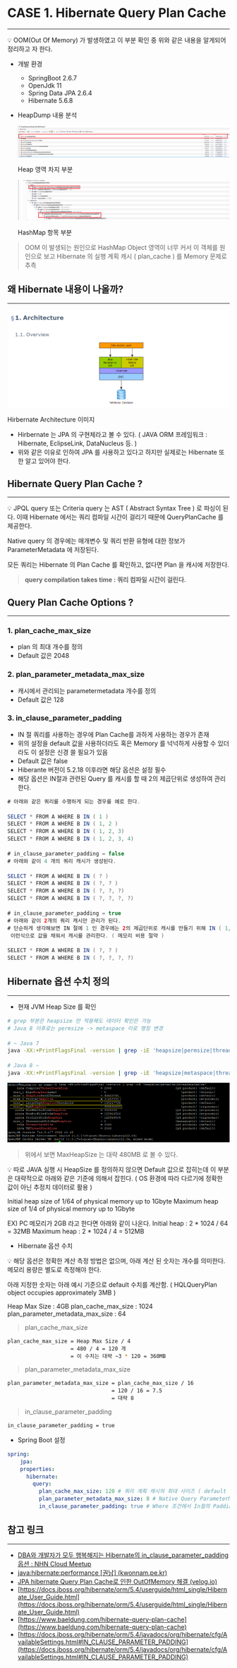 # CASE 1. Hibernate Query Plan Cache

---

<aside>
💡 OOM(Out Of Memory) 가 발생하였고 이 부분 확인 중 위와 같은 내용을 알게되어 정리하고
자 한다.

</aside>

- 개발 환경
    - SpringBoot 2.6.7
    - OpenJdk 11
    - Spring Data JPA 2.6.4
    - Hibernate 5.6.8
    
- HeapDump 내용 분석
    
    ![Heap 영역 차지 부분](/assets/hibernate_query_plan_cache/1.png)
    
    Heap 영역 차지 부분
    
    ![HashMap 항목 부분](/assets/hibernate_query_plan_cache/2.png)
    
    HashMap 항목 부분
    

> OOM 이 발생되는 원인으로 HashMap Object 영역이 너무 커서 이 객체를 원인으로 보고 
Hibernate 의 실행 계획 캐시 ( plan_cache ) 를 Memory 문제로 추측
> 

## 왜 Hibernate  내용이 나올까?

---

![Hirbernate Architecture 이미지](/assets/hibernate_query_plan_cache/3.png)

Hirbernate Architecture 이미지

- Hirbernate 는 JPA 의 구현체라고 볼 수 있다. 
( JAVA ORM 프레임워크 : Hibernate, EclipseLink, DataNucleus 등. )
- 위와 같은 이유로 인하여 JPA 를 사용하고 있다고 하지만 실제로는 Hibernate 또한 알고 있어야
한다.

## Hibernate Query Plan Cache ?

---

<aside>
💡 JPQL query 또는 Criteria query 는 AST ( Abstract Syntax Tree ) 로 파싱이 된다. 이때 Hibernate 에서는 쿼리 컴파일 시간이 걸리기 때문에 QueryPlanCache 를 제공한다.

Native query 의 경우에는 매개변수 및 쿼리 반환 유형에 대한 정보가 ParameterMetadata
에 저장된다.

모든 쿼리는 Hibernate 의 Plan Cache 를 확인하고, 없다면 Plan 을 캐시에 저장한다.

</aside>

> **query compilation takes time : 쿼리 컴파일 시간이 걸린다.**
> 

## Query Plan Cache Options ?

---

### 1. plan_cache_max_size

- plan 의 최대 개수를 정의
- Default 값은 2048

### 2. plan_parameter_metadata_max_size

- 캐시에서 관리되는 parametermetadata 개수를 정의
- Default 값은 128

### 3. in_clause_parameter_padding

- IN 절 쿼리를 사용하는 경우에 Plan Cache를 과하게 사용하는 경우가 존재
- 위의 설정을 default 값을 사용하더라도 혹은 Memory 를 넉넉하게 사용할 수 있더라도
이 설정은 신경 쓸 필요가 있음
- Default 값은 false
- Hiberante 버전이 5.2.18 이후라면 해당 옵션은 설정 필수
- 해당 옵션은 IN절과 관련된 Query 를 캐시를 할 때 2의 제곱단위로 생성하여 관리한다.

```java
# 아래와 같은 쿼리를 수행하게 되는 경우를 예로 한다.

SELECT * FROM A WHERE B IN ( 1 )
SELECT * FROM A WHERE B IN ( 1, 2 )
SELECT * FROM A WHERE B IN ( 1, 2, 3)
SELECT * FROM A WHERE B IN ( 1, 2, 3, 4)

# in_clause_parameter_padding = false
# 아래와 같이 4 개의 쿼리 캐시가 생성된다.

SELECT * FROM A WHERE B IN ( ? ) 
SELECT * FROM A WHERE B IN ( ?, ? ) 
SELECT * FROM A WHERE B IN ( ?, ?, ?)
SELECT * FROM A WHERE B IN ( ?, ?, ?, ?)

# in_clause_parameter_padding = true
# 아래와 같이 2개의 쿼리 캐시만 관리가 된다.
# 단순하게 생각해보면 IN 절에 1 인 경우에는 2의 제곱단위로 캐시를 만들기 위해 IN ( 1, 1 ) 
 이런식으로 값을 채워서 캐시를 관리한다. ( 메모리 비용 절약 )

SELECT * FROM A WHERE B IN ( ?, ? )
SELECT * FROM A WHERE B IN ( ?, ?, ?, ?)
```

## Hibernate 옵션 수치 정의

---

- 현재 JVM Heap Size 를 확인

```bash
# grep 부분은 heapsize 만 적용해도 데이터 확인은 가능
# Java 8 이후로는 permsize -> metaspace 이로 명칭 변경

# ~ Java 7
java -XX:+PrintFlagsFinal -version | grep -iE 'heapsize|permsize|threadstacksize'

# Java 8 ~
java -XX:+PrintFlagsFinal -version | grep -iE 'heapsize|metaspace|threadstacksize'
```

![3번.png](/assets/hibernate_query_plan_cache/4.png)

> 위에서 보면 MaxHeapSize 는 대략 480MB 로 볼 수 있다.
> 

<aside>
💡 따로 JAVA 실행 시 HeapSize 를 정의하지 않으면 Default 값으로 잡히는데 이 부분은 대략적으로 아래와 같은 기준에 의해서 잡힌다. 
( OS 환경에 따라 다르기에 정확한 값이 아닌 추정치 데이터로 활용 )

Initial heap size of 1/64 of physical memory up to 1Gbyte
Maximum heap size of 1/4 of physical memory up to 1Gbyte

EX) PC 메모리가 2GB 라고 한다면 아래와 같이 나온다.
Initial heap : 2 * 1024 / 64 = 32MB
Maximum heap : 2 * 1024 / 4 = 512MB

</aside>

- Hibernate 옵션 수치

<aside>
💡 해당 옵션은 정확한 계산 측정 방법은 없으며, 아래 계산 된 숫자는 개수를 의미한다.
메모리 용량은 별도로 측정해야 한다.

아래 지정한 숫자는 아래 예시 기준으로 default 수치를 계산함.
( HQLQueryPlan object occupies approximately 3MB )

Heap Max Size : 4GB
plan_cache_max_size : 1024 
plan_parameter_metadata_max_size : 64

</aside>

> plan_cache_max_size
> 

```bash
plan_cache_max_size = Heap Max Size / 4
                    = 480 / 4 = 120 개
                    = 이 수치는 대략 ~3 * 120 = 360MB
```

> plan_parameter_metadata_max_size
> 

```bash
plan_parameter_metadata_max_size = plan_cache_max_size / 16
                                 = 120 / 16 = 7.5
                                 = 대략 8
```

> in_clause_parameter_padding
> 

```bash
in_clause_parameter_padding = true
```

- Spring Boot 설정

```yaml
spring:
	jpa:
    properties:
      hibernate:
        query:
          plan_cache_max_size: 120 # 쿼리 계획 캐시의 최대 사이즈 ( default : 2048 )
          plan_parameter_metadata_max_size: 8 # Native Query ParameterMetadata 최대 사이즈 ( default : 128 )
          in_clause_parameter_padding: true # Where 조건에서 In절의 Padding Cache 사용 유무 ( default : false )
```

## 참고 링크

---

- [DBA와 개발자가 모두 행복해지는 Hibernate의 in_clause_parameter_padding 옵션 : NHN Cloud Meetup](https://meetup.nhncloud.com/posts/211)
- [java:hibernate:performance [권남] (kwonnam.pe.kr)](https://kwonnam.pe.kr/wiki/java/hibernate/performance)
- [JPA hibernate Query Plan Cache로 인한 OutOfMemory 해결 (velog.io)](https://velog.io/@recordsbeat/JPA-hibernate-Plan-Cache%EB%A1%9C-%EC%9D%B8%ED%95%9C-OutOfMemory-%ED%95%B4%EA%B2%B0)
- [https://docs.jboss.org/hibernate/orm/5.4/userguide/html_single/Hibernate_User_Guide.html](https://docs.jboss.org/hibernate/orm/5.4/userguide/html_single/Hibernate_User_Guide.html)
- [https://www.baeldung.com/hibernate-query-plan-cache](https://www.baeldung.com/hibernate-query-plan-cache)
- [https://docs.jboss.org/hibernate/orm/5.4/javadocs/org/hibernate/cfg/AvailableSettings.html#IN_CLAUSE_PARAMETER_PADDING](https://docs.jboss.org/hibernate/orm/5.4/javadocs/org/hibernate/cfg/AvailableSettings.html#IN_CLAUSE_PARAMETER_PADDING)